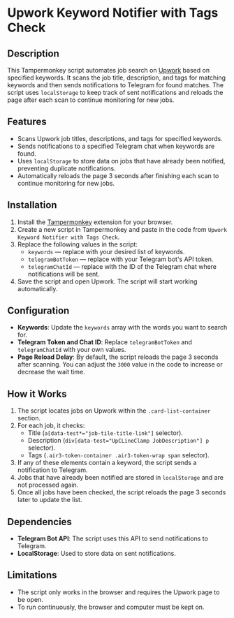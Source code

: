 # Upwork Keyword Notifier with Tags Check

## Description
This Tampermonkey script automates job search on [Upwork](https://www.upwork.com) based on specified keywords. It scans the job title, description, and tags for matching keywords and then sends notifications to Telegram for found matches. The script uses `localStorage` to keep track of sent notifications and reloads the page after each scan to continue monitoring for new jobs.

## Features
- Scans Upwork job titles, descriptions, and tags for specified keywords.
- Sends notifications to a specified Telegram chat when keywords are found.
- Uses `localStorage` to store data on jobs that have already been notified, preventing duplicate notifications.
- Automatically reloads the page 3 seconds after finishing each scan to continue monitoring for new jobs.

## Installation
1. Install the [Tampermonkey](https://www.tampermonkey.net/) extension for your browser.
2. Create a new script in Tampermonkey and paste in the code from `Upwork Keyword Notifier with Tags Check`.
3. Replace the following values in the script:
   - `keywords` — replace with your desired list of keywords.
   - `telegramBotToken` — replace with your Telegram bot's API token.
   - `telegramChatId` — replace with the ID of the Telegram chat where notifications will be sent.
4. Save the script and open Upwork. The script will start working automatically.

## Configuration
- **Keywords**: Update the `keywords` array with the words you want to search for.
- **Telegram Token and Chat ID**: Replace `telegramBotToken` and `telegramChatId` with your own values.
- **Page Reload Delay**: By default, the script reloads the page 3 seconds after scanning. You can adjust the `3000` value in the code to increase or decrease the wait time.
  
## How it Works
1. The script locates jobs on Upwork within the `.card-list-container` section.
2. For each job, it checks:
   - Title (`a[data-test*="job-tile-title-link"]` selector).
   - Description (`div[data-test="UpCLineClamp JobDescription"] p` selector).
   - Tags (`.air3-token-container .air3-token-wrap span` selector).
3. If any of these elements contain a keyword, the script sends a notification to Telegram.
4. Jobs that have already been notified are stored in `localStorage` and are not processed again.
5. Once all jobs have been checked, the script reloads the page 3 seconds later to update the list.

## Dependencies
- **Telegram Bot API**: The script uses this API to send notifications to Telegram.
- **LocalStorage**: Used to store data on sent notifications.

## Limitations
- The script only works in the browser and requires the Upwork page to be open.
- To run continuously, the browser and computer must be kept on.
